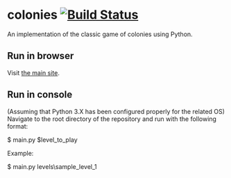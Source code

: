# colonies [![Build Status](https://travis-ci.org/Wilfcastle/colonies.svg)](https://travis-ci.org/Wilfcastle/colonies)

An implementation of the classic game of colonies using Python.

## Run in browser

Visit [the main site](http://coloniesgame.herokuapp.com).

## Run in console

(Assuming that Python 3.X has been configured properly for the related OS)
Navigate to the root directory of the repository and run with the following format:

$ main.py $level_to_play

Example:

$ main.py levels\sample_level_1
